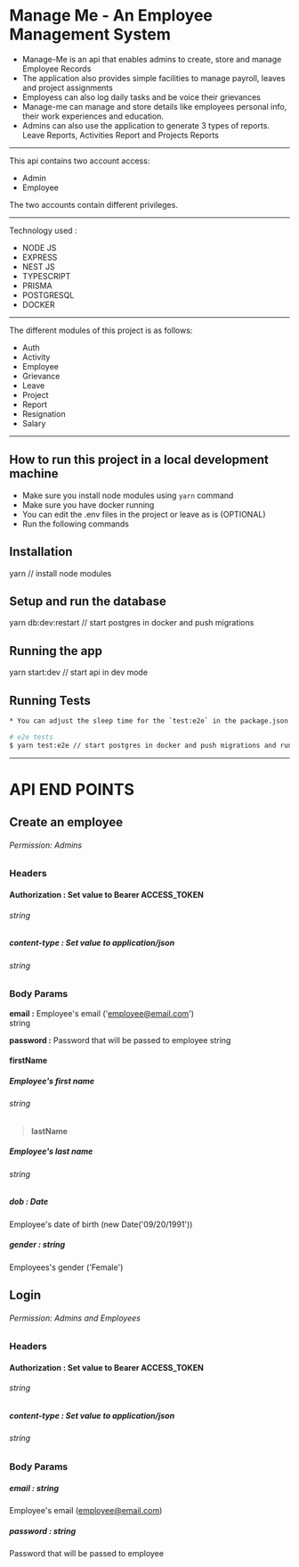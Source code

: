 # Manage Me - An Employee Management System

- Manage-Me is an api that enables admins to create, store and manage Employee Records
- The application also provides simple facilities to manage payroll, leaves and project assignments
- Employess can also log daily tasks and be voice their grievances
- Manage-me can manage and store details like employees personal info, their work experiences and education.
- Admins can also use the application to generate 3 types of reports. Leave Reports, Activities Report and Projects Reports

-------------

This api contains two account access:
- Admin
- Employee

The two accounts contain different privileges.

-------------
Technology used :
- NODE JS 
- EXPRESS
- NEST JS
- TYPESCRIPT 
- PRISMA
- POSTGRESQL
- DOCKER

-------------

The different modules of this project is as follows:
- Auth
- Activity
- Employee
- Grievance
- Leave
- Project
- Report
- Resignation
- Salary

-------------

## How to run this project in a local development machine
* Make sure you install node modules using `yarn` command
* Make sure you have docker running
* You can edit the .env files in the project or leave as is (OPTIONAL)
* Run the following commands
## Installation

yarn // install node modules

## Setup and run the database

yarn db:dev:restart // start postgres in docker and push migrations

## Running the app

yarn start:dev // start api in dev mode

## Running Tests

```bash
* You can adjust the sleep time for the `test:e2e` in the package.json file to suite your system speed.

# e2e tests
$ yarn test:e2e // start postgres in docker and push migrations and run the e2e test

```

-------------


# API END POINTS

## Create an employee
###### Permission: Admins

### Headers

#### Authorization : Set value to Bearer ACCESS_TOKEN
###### string

##### content-type  : Set value to application/json
###### string

### Body Params

**email :** Employee's email ('employee@email.com') <br />
string

**password :** Password that will be passed to employee
string

#### firstName
##### Employee's first name
###### string

> #### lastName
##### Employee's last name 
###### string

##### dob : Date
Employee's date of birth (new Date('09/20/1991'))

##### gender : string
Employees's gender ('Female')


## Login
###### Permission: Admins and Employees

### Headers

#### Authorization : Set value to Bearer ACCESS_TOKEN
###### string

##### content-type  : Set value to application/json
###### string


### Body Params

##### email : string
Employee's email (employee@email.com)

##### password : string
Password that will be passed to employee



